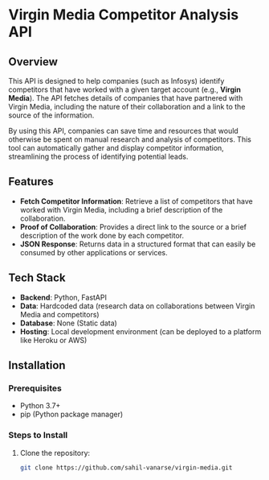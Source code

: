 # Virgin Media Competitor Analysis API

## Overview

This API is designed to help companies (such as Infosys) identify competitors that have worked with a given target account (e.g., **Virgin Media**). The API fetches details of companies that have partnered with Virgin Media, including the nature of their collaboration and a link to the source of the information.

By using this API, companies can save time and resources that would otherwise be spent on manual research and analysis of competitors. This tool can automatically gather and display competitor information, streamlining the process of identifying potential leads.

## Features

- **Fetch Competitor Information**: Retrieve a list of competitors that have worked with Virgin Media, including a brief description of the collaboration.
- **Proof of Collaboration**: Provides a direct link to the source or a brief description of the work done by each competitor.
- **JSON Response**: Returns data in a structured format that can easily be consumed by other applications or services.

## Tech Stack

- **Backend**: Python, FastAPI
- **Data**: Hardcoded data (research data on collaborations between Virgin Media and competitors)
- **Database**: None (Static data)
- **Hosting**: Local development environment (can be deployed to a platform like Heroku or AWS)

## Installation

### Prerequisites

- Python 3.7+
- pip (Python package manager)

### Steps to Install

1. Clone the repository:
   ```bash
   git clone https://github.com/sahil-vanarse/virgin-media.git
